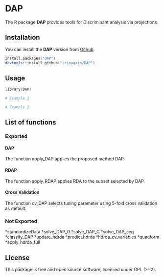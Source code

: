 # DAP
The R package **DAP** provides tools for Discriminant analysis via projections.

## Installation

You can install the **DAP** version from
[Github](https://github.com/irinagain/DAP).

```s
install.packages("DAP")
devtools::install_github("irinagain/DAP")
```
## Usage

```s
library(DAP)

# Example 1

# Example 2
```

## List of functions

### Exported

#### DAP
The function apply_DAP applies the proposed method DAP

#### RDAP
The function apply_RDAP applies RDA to the subset selected by DAP. 

#### Cross Validation
The function cv_DAP selects tuning parameter using 5-fold cross validation as default.

### Not Exported

*standardizeData
*solve_DAP_R 
*solve_DAP_C
*solve_DAP_seq
*classify_DAP
*update_hdrda
*predict.hdrda
*hdrda_cv_variables
*quadform
*apply_hdrda_full

## License

This package is free and open source software, licensed under GPL (>=2).